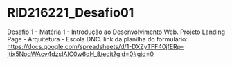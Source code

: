 # RID216221_Desafio01
Desafio 1 - Matéria 1 - Introdução ao Desenvolvimento Web. Projeto Landing Page - Arquitetura - Escola DNC.
link da planilha do formulário: https://docs.google.com/spreadsheets/d/1-DXZyTFF40jfERp-jtix5NoqWAcv4dzsIAlC0w6dH_8/edit?gid=0#gid=0
